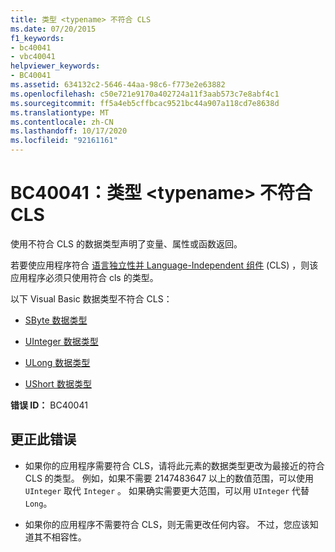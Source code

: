 ```yaml
---
title: 类型 <typename> 不符合 CLS
ms.date: 07/20/2015
f1_keywords:
- bc40041
- vbc40041
helpviewer_keywords:
- BC40041
ms.assetid: 634132c2-5646-44aa-98c6-f773e2e63882
ms.openlocfilehash: c50e721e9170a402724a11f3aab573c7e8abf4c1
ms.sourcegitcommit: ff5a4eb5cffbcac9521bc44a907a118cd7e8638d
ms.translationtype: MT
ms.contentlocale: zh-CN
ms.lasthandoff: 10/17/2020
ms.locfileid: "92161161"
---
```

# <a name="bc40041-type-typename-is-not-cls-compliant"></a>BC40041：类型 \<typename> 不符合 CLS

使用不符合 CLS 的数据类型声明了变量、属性或函数返回。

 若要使应用程序符合 [语言独立性并 Language-Independent 组件](../../../standard/language-independence-and-language-independent-components.md) (CLS) ，则该应用程序必须只使用符合 cls 的类型。

 以下 Visual Basic 数据类型不符合 CLS：

- [SByte 数据类型](../data-types/sbyte-data-type.md)

- [UInteger 数据类型](../data-types/uinteger-data-type.md)

- [ULong 数据类型](../data-types/ulong-data-type.md)

- [UShort 数据类型](../data-types/ushort-data-type.md)

 **错误 ID：** BC40041

## <a name="to-correct-this-error"></a>更正此错误

- 如果你的应用程序需要符合 CLS，请将此元素的数据类型更改为最接近的符合 CLS 的类型。 例如，如果不需要 2147483647 以上的数值范围，可以使用 `UInteger` 取代 `Integer` 。 如果确实需要更大范围，可以用 `UInteger` 代替 `Long`。

- 如果你的应用程序不需要符合 CLS，则无需更改任何内容。 不过，您应该知道其不相容性。
